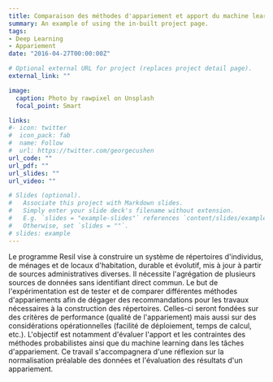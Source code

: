 ```yaml
---
title: Comparaison des méthodes d'appariement et apport du machine learning
summary: An example of using the in-built project page.
tags:
- Deep Learning
- Appariement
date: "2016-04-27T00:00:00Z"

# Optional external URL for project (replaces project detail page).
external_link: ""

image:
  caption: Photo by rawpixel on Unsplash
  focal_point: Smart

links:
#- icon: twitter
#  icon_pack: fab
#  name: Follow
#  url: https://twitter.com/georgecushen
url_code: ""
url_pdf: ""
url_slides: ""
url_video: ""

# Slides (optional).
#   Associate this project with Markdown slides.
#   Simply enter your slide deck's filename without extension.
#   E.g. `slides = "example-slides"` references `content/slides/example-slides.md`.
#   Otherwise, set `slides = ""`.
# slides: example
---
```

Le programme Resil vise à construire un système de répertoires d'individus, de ménages et de locaux d'habitation, durable et évolutif, mis à jour à partir de sources administratives diverses. Il nécessite l'agrégation de plusieurs sources de données sans identifiant direct commun. Le but de l'expérimentation est de tester et de comparer différentes méthodes d'appariements afin de dégager des recommandations pour les travaux nécessaires à la construction des répertoires. Celles-ci seront fondées sur des critères de performance (qualité de l'appariement) mais aussi sur des considérations opérationnelles (facilité de déploiement, temps de calcul, etc.). L'objectif est notamment d'évaluer l'apport et les contraintes des méthodes probabilistes ainsi que du machine learning dans les tâches d'appariement. Ce travail s'accompagnera d'une réflexion sur la normalisation préalable des données et l'évaluation des résultats d'un appariement.
